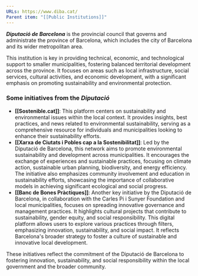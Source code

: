 ```yaml
---
URLs: https://www.diba.cat/
Parent item: "[[Public Institutions]]"
---
```

***Diputació de Barcelona*** is the provincial council that governs and administrate the province of Barcelona, which includes the city of Barcelona and its wider metropolitan area. 

This institution is key in providing technical, economic, and technological support to smaller municipalities, fostering balanced territorial development across the province. It focuses on areas such as local infrastructure, social services, cultural activities, and economic development, with a significant emphasis on promoting sustainability and environmental protection. 

### Some initiatives from the *Diputació*

- **[[Sostenible.cat]]**: This platform centers on sustainability and environmental issues within the local context. It provides insights, best practices, and news related to environmental sustainability, serving as a comprehensive resource for individuals and municipalities looking to enhance their sustainability efforts.
- **[[Xarxa de Ciutats i Pobles cap a la Sostenibilitat]]**: Led by the Diputació de Barcelona, this network aims to promote environmental sustainability and development across municipalities. It encourages the exchange of experiences and sustainable practices, focusing on climate action, sustainable urban planning, biodiversity, and energy efficiency. The initiative also emphasizes community involvement and education in sustainability efforts, showcasing the importance of collaborative models in achieving significant ecological and social progress.
- **[[Banc de Bones Pràctiques]]**: Another key initiative by the Diputació de Barcelona, in collaboration with the Carles Pi i Sunyer Foundation and local municipalities, focuses on spreading innovative governance and management practices. It highlights cultural projects that contribute to sustainability, gender equity, and social responsibility. This digital platform allows users to explore various practices through filters, emphasizing innovation, sustainability, and social impact. It reflects Barcelona's broader strategy to foster a culture of sustainable and innovative local development.

These initiatives reflect the commitment of the Diputació de Barcelona to fostering innovation, sustainability, and social responsibility within the local government and the broader community.